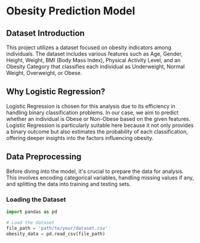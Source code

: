 # Obesity Prediction Model

## Dataset Introduction

This project utilizes a dataset focused on obesity indicators among individuals. The dataset includes various features such as Age, Gender, Height, Weight, BMI (Body Mass Index), Physical Activity Level, and an Obesity Category that classifies each individual as Underweight, Normal Weight, Overweight, or Obese.

## Why Logistic Regression?

Logistic Regression is chosen for this analysis due to its efficiency in handling binary classification problems. In our case, we aim to predict whether an individual is Obese or Non-Obese based on the given features. Logistic Regression is particularly suitable here because it not only provides a binary outcome but also estimates the probability of each classification, offering deeper insights into the factors influencing obesity.

## Data Preprocessing

Before diving into the model, it's crucial to prepare the data for analysis. This involves encoding categorical variables, handling missing values if any, and splitting the data into training and testing sets.

### Loading the Dataset

```python
import pandas as pd

# Load the dataset
file_path = 'path/to/your/dataset.csv'
obesity_data = pd.read_csv(file_path)
